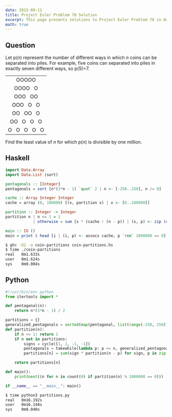 ```yaml
---
date: 2015-09-11
title: Project Euler Problem 78 Solution
excerpt: This page presents solutions to Project Euler Problem 78 in Haskell and Python.
math: true
---
```



## Question

<p>Let p(<em>n</em>) represent the number of different ways in which <em>n</em> coins can be separated into piles. For example, five coins can separated into piles in exactly seven different ways, so p(5)=7.</p>
<table style="text-align: center; margin: 0 auto;" cellspacing="0" cellpadding="10">
    <tbody><tr>
        <td>OOOOO</td>
    </tr>
    <tr>
        <td>OOOO&nbsp; &nbsp;O</td>
    </tr>
    <tr>
        <td>OOO&nbsp; &nbsp;OO</td>
    </tr>
    <tr>
        <td>OOO&nbsp; &nbsp;O&nbsp; &nbsp;O</td>
    </tr>
    <tr>
        <td>OO&nbsp; &nbsp;OO&nbsp; &nbsp;O</td>
    </tr>
    <tr>
        <td>OO&nbsp; &nbsp;O&nbsp; &nbsp;O&nbsp; &nbsp;O</td>
    </tr>
    <tr>
        <td>O&nbsp; &nbsp;O&nbsp; &nbsp;O&nbsp; &nbsp;O&nbsp; &nbsp;O</td>
    </tr>
</tbody></table>
<p>Find the least value of <em>n</em> for which p(<em>n</em>) is divisible by one million.</p>







## Haskell

```haskell
import Data.Array
import Data.List (sort)

pentagonals :: [Integer]
pentagonals = sort [n*(3*n - 1) `quot` 2 | n <- [-250..250], n /= 0]

cache :: Array Integer Integer
cache = array (0, 100000) [(x, partition x) | x <- [0..100000]]

partition :: Integer -> Integer
partition n | n <= 1 = 1
            | otherwise = sum [s * (cache ! (n - p)) | (s, p) <- zip (cycle [1, 1, -1, -1]) (takeWhile (<= n) pentagonals)]

main :: IO ()
main = print $ head [i | (i, p) <- assocs cache, p `rem` 1000000 == 0]
```


```bash
$ ghc -O2 -o coin-partitions coin-partitions.hs
$ time ./coin-partitions
real   0m1.633s
user   0m1.624s
sys    0m0.004s
```



## Python

```python
#!/usr/bin/env python
from itertools import *

def pentagonal(n):
    return n*(3*n - 1) / 2

partitions = {}
generalized_pentagonals = sorted(map(pentagonal, list(range(-250, 250))))[1:]
def partition(n):
    if n <= 1: return 1
    if n not in partitions:
        signs = cycle([1, 1, -1, -1])
        pentagonals = takewhile(lambda p: p <= n, generalized_pentagonals)
        partitions[n] = sum(sign * partition(n - p) for sign, p in zip(signs, pentagonals))

    return partitions[n]

def main():
    print(next((n for n in count(0) if partition(n) % 1000000 == 0)))

if __name__ == "__main__": main()
```


```bash
$ time python3 partitions.py
real   0m16.192s
user   0m16.148s
sys    0m0.040s
```



